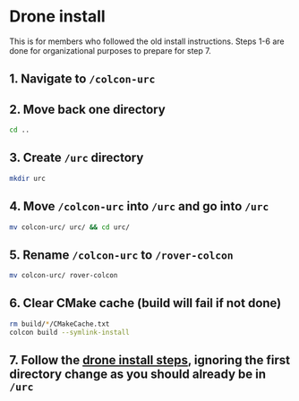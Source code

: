 # Drone install 
This is for members who followed the old install instructions. 
Steps 1-6 are done for organizational purposes to prepare for step 7.

## 1. Navigate to `/colcon-urc`

## 2. Move back one directory
```bash
cd ..
```

## 3. Create `/urc` directory
```bash
mkdir urc
```

## 4. Move `/colcon-urc` into `/urc` and go into `/urc`
```bash
mv colcon-urc/ urc/ && cd urc/
```

## 5. Rename `/colcon-urc` to `/rover-colcon`
```bash
mv colcon-urc/ rover-colcon
```

## 6. Clear CMake cache (build will fail if not done)

```bash
rm build/*/CMakeCache.txt
colcon build --symlink-install
```

## 7. Follow the [drone install steps](ubuntu_installation.md#drone), ignoring the first directory change as you should already be in `/urc`